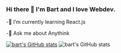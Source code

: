 ### Hi there 👋 I'm Bart and I love Webdev.


 -🌱 I’m currently learning React.js
 
 -💬 Ask me about Anythink
 
 
[![bart's GitHub stats](https://github-readme-stats.vercel.app/api?username=bartlomiejra)](https://github.com/bartlomiejra&theme=dark&how_icons=true)
![bart's GitHub stats](https://github-readme-stats.vercel.app/api?username=bartlomiejra&theme=dark&show_icons=true)


<!--
**bartlomiejra/bartlomiejra** is a ✨ _special_ ✨ repository because its `README.md` (this file) appears on your GitHub profile.

Here are some ideas to get you started:

- 🔭 I’m currently working on ...
- 👯 I’m looking to collaborate on ...
- 🤔 I’m looking for help with ...
- 📫 How to reach me: ...
- 😄 Pronouns: ...
- ⚡ Fun fact: ...
-->

